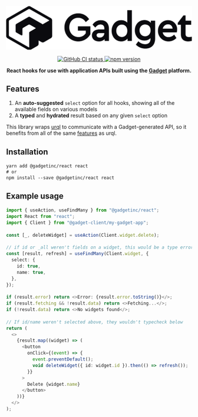 <div align="center">
  <p>
    <img alt="Gadget logo" src="https://raw.githubusercontent.com/gadget-inc/js-clients/main/docs/assets/gadget-logo.png" />
  </p>
  <p>
    <a href="">
      <img alt="GitHub CI status" src="https://badgen.net/github/checks/gadget-inc/js-clients/main/Test?label=CI" />
    </a>
    <a href="https://www.npmjs.com/package/@gadgetinc/react">
      <img alt="npm version" src="https://badgen.net/npm/dw/@gadgetinc/react?color=4148f2" />
    </a>
  </p>
  <p>
    <strong>
      React hooks for use with application APIs built using the <a href="https://gadget.dev">Gadget</a> platform.
    </strong>
  </p>
</div>

## Features

1. An **auto-suggested** `select` option for all hooks, showing all of the available fields on various models
2. A **typed** and **hydrated** result based on any given `select` option

This library wraps [urql](https://github.com/FormidableLabs/urql) to communicate with a Gadget-generated API, so it benefits from all of
the same [features](https://github.com/FormidableLabs/urql/blob/main/README.md#-features) as urql.

## Installation

```
yarn add @gadgetinc/react react
# or
npm install --save @gadgetinc/react react
```

## Example usage

```typescript
import { useAction, useFindMany } from "@gadgetinc/react";
import React from "react";
import { Client } from "@gadget-client/my-gadget-app";

const [_, deleteWidget] = useAction(Client.widget.delete);

// if id or _all weren't fields on a widget, this would be a type error
const [result, refresh] = useFindMany(Client.widget, {
  select: {
    id: true,
    name: true,
  },
});

if (result.error) return <>Error: {result.error.toString()}</>;
if (result.fetching && !result.data) return <>Fetching...</>;
if (!result.data) return <>No widgets found</>;

// If id/name weren't selected above, they wouldn't typecheck below
return (
  <>
    {result.map((widget) => (
      <button
        onClick={(event) => {
          event.preventDefault();
          void deleteWidget({ id: widget.id }).then(() => refresh());
        }}
      >
        Delete {widget.name}
      </button>
    ))}
  </>
);
```
